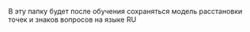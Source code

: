 В эту папку будет после обучения сохраняться модель расстановки точек и знаков вопросов на языке RU
